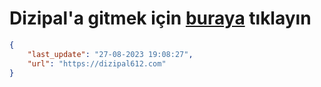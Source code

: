 # Dizipal'a gitmek için [buraya](https://dizipal612.com) tıklayın
    
```json
{
    "last_update": "27-08-2023 19:08:27",
    "url": "https://dizipal612.com"
}
```